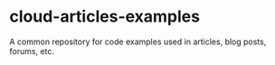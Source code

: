 # cloud-articles-examples
A common repository for code examples used in articles, blog posts, forums, etc.
